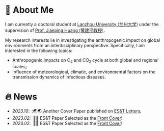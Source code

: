 # 🌲 About Me

I am currently a doctoral student at [Lanzhou University (兰州大学)](https://www.lzu.edu.cn/) under the supervision of [Prof. Jianping Huang (黄建平教授)](https://scholar.google.com/citations?user=1OFMwwkAAAAJ).

My research interests lie in investigating the anthropogenic impact on global environments from an interdisciplinary perspective. Specifically, I am interested in the following topics:
- Anthropogenic impacts on O<sub>2</sub> and CO<sub>2</sub> cycle at both global and regional scales;
- Influence of meteorological, climatic, and environmental factors on the transmission dynamics of infectious diseases.

# 🔥 News
- *2023.10*: &nbsp;:🌏🌏 Another Cover Paper published on [ES&T Letters](https://doi.org/10.1021/acs.estlett.3c00505).
- *2023.02*: &nbsp;🎉🎉 ES&T Paper Selected as the [Front Cover](https://pubs.acs.org/doi/10.1021/acs.est.2c07583)!
- *2023.02*: &nbsp;🎉🎉 ES&T Paper Selected as the [Front Cover](https://pubs.acs.org/doi/10.1021/acs.est.2c07583)!